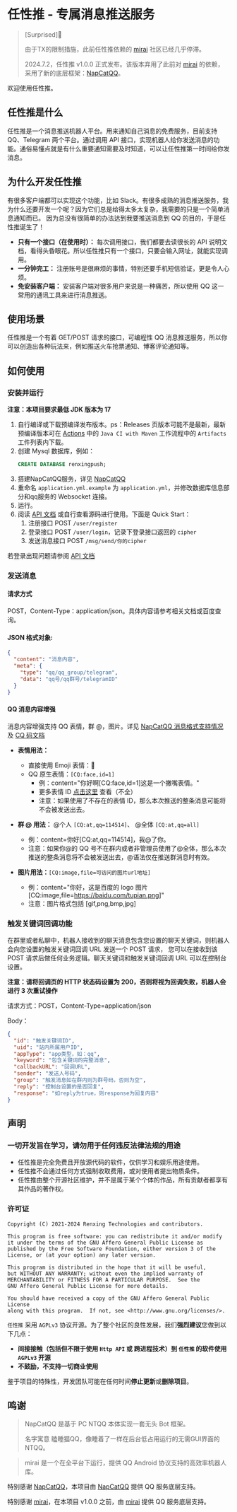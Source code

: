 # 任性推 - 专属消息推送服务

> [Surprised]🎉
>
> 由于TX的限制措施，此前任性推依赖的 [mirai](https://github.com/mamoe/mirai/) 社区已经几乎停滞。
>
> 2024.7.2，任性推 v1.0.0 正式发布。该版本弃用了此前对 [mirai](https://github.com/mamoe/mirai/)
> 的依赖，采用了新的底层框架：[NapCatQQ](https://github.com/NapNeko/NapCatQQ)。
>

欢迎使用任性推。

## 任性推是什么

任性推是一个消息推送机器人平台。用来通知自己消息的免费服务，目前支持 QQ、Telegram 两个平台。通过调用 API
接口，实现机器人给你发送消息的功能。通俗易懂点就是有什么重要通知需要及时知道，可以让任性推第一时间给你发消息。

## 为什么开发任性推

有很多客户端都可以实现这个功能，比如 Slack。有很多成熟的消息推送服务，我为什么还要开发一个呢？因为它们总是给得太多太复杂，我需要的只是一个简单消息通知而已。
因为总没有很简单的办法达到我要推送消息到 QQ 的目的，于是任性推诞生了！

- **只有一个接口（在使用时）：** 每次调用接口，我们都要去读很长的 API 说明文档，看得头昏眼花。所以任性推只有一个接口，只要会输入网址，就能实现调用。
- **一分钟完工：** 注册账号是很麻烦的事情，特别还要手机短信验证，更是令人心烦。
- **免安装客户端：** 安装客户端对很多用户来说是一种痛苦，所以使用 QQ 这一常用的通讯工具来进行消息推送。

## 使用场景

任性推是一个有着 GET/POST 请求的接口，可编程性 QQ 消息推送服务，所以你可以创造出各种玩法来，例如推送火车抢票通知、博客评论通知等。

## 如何使用

### 安装并运行

**注意：本项目要求最低 JDK 版本为 17**

1. 自行编译或下载预编译发布版本。ps：Releases
   页版本可能不是最新，最新预编译版本可在 [Actions](https://github.com/FlyRenxing/RenxingPush/actions)
   中的 `Java CI with Maven` 工作流程中的 `Artifacts` 工件列表内下载。
2. 创建 Mysql 数据库，例如：
    ```sql
    CREATE DATABASE renxingpush;
    ```
3. 搭建NapCatQQ服务，详见 [NapCatQQ](https://github.com/NapNeko/NapCatQQ)
4. 重命名 `application.yml.example` 为 `application.yml`，并修改数据库信息部分和qq服务的 Websocket 连接。
5. 运行。
6. 阅读 [API 文档](https://flyrenxing.github.io/RenxingPush/) 或自行查看源码进行使用。下面是 Quick Start：
    1. 注册接口 POST `/user/register`
    2. 登录接口 POST `/user/login`，记录下登录接口返回的 `cipher`
    3. 发送消息接口 POST `/msg/send/你的cipher`

若登录出现问题请参阅  [API 文档](https://flyrenxing.github.io/RenxingPush/index.html#_1_1_1_请求登录qq机器人)

### 发送消息

#### 请求方式

POST，Content-Type：application/json。具体内容请参考相关文档或百度查询。

#### JSON 格式对象:

```json
{
  "content": "消息内容",
  "meta": {
    "type": "qq/qq_group/telegram",
    "data": "qq号/qq群号/telegramID"
  }
}
```

#### QQ 消息内容增强

消息内容增强支持 QQ 表情，群 @，图片。详见 [NapCatQQ 消息格式支持情况](https://napneko.github.io/zh-CN/develop/msg)
及 [CQ 码文档](https://docs.go-cqhttp.org/cqcode/#cq-%E7%A0%81-cq-code)

- **表情用法：**
    - 直接使用 Emoji 表情：🙂
    - QQ 原生表情：`[CQ:face,id=1]`
        - 例：content="你好啊[CQ:face,id=1]这是一个撇嘴表情。"
        - 更多表情 ID [点击这里](https://github.com/richardchien/coolq-http-api/wiki/表情-CQ-码-ID-表)
          查看（不全）
        - 注意：如果使用了不存在的表情 ID，那么本次推送的整条消息可能将不会被发送出去。

- **群 @ 用法：** @个人 `[CQ:at,qq=114514]`、 @全体 `[CQ:at,qq=all]`
    - 例：content=你好[CQ:at,qq=114514]，我@了你。
    - 注意：如果你@的 QQ 号不在群内或者非管理员使用了@全体，那么本次推送的整条消息将不会被发送出去，@语法仅在推送群消息时有效。

- **图片用法：**`[CQ:image,file=可访问的图片url地址]`
    - 例：content="你好，这是百度的 logo 图片[CQ:image,file=https://baidu.com/tupian.png]"
    - 注意：图片格式包括 [gif,png,bmp,jpg]

### 触发关键词回调功能

在群里或者私聊中，机器人接收到的聊天消息包含您设置的聊天关键词，则机器人会向您设置的触发关键词回调 URL 发送一个 POST 请求，
您可以在接收到该 POST 请求后做任何业务逻辑。聊天关键词和触发关键词回调 URL 可以在控制台设置。

**注意：请将回调页的 HTTP 状态码设置为 200，否则将视为回调失败，机器人会进行 3 次重试操作**

请求方式：POST，Content-Type=application/json

Body：

```json
{
  "id": "触发关键词ID",
  "uid": "站内所属用户ID",
  "appType": "app类型，如：qq",
  "keyword": "包含关键词的完整消息",
  "callbackURL": "回调URL",
  "sender": "发送人号码",
  "group": "触发消息如在群内则为群号码，否则为空",
  "reply": "控制台设置的是否回复",
  "response": "如reply为true，则response为回复内容"
}
```

## 声明

### 一切开发旨在学习，请勿用于任何违反法律法规的用途

- 任性推是完全免费且开放源代码的软件，仅供学习和娱乐用途使用。
- 任性推不会通过任何方式强制收取费用，或对使用者提出物质条件。
- 任性推由整个开源社区维护，并不是属于某个个体的作品，所有贡献者都享有其作品的著作权。

### 许可证

```
Copyright (C) 2021-2024 Renxing Technologies and contributors.

This program is free software: you can redistribute it and/or modify
it under the terms of the GNU Affero General Public License as
published by the Free Software Foundation, either version 3 of the
License, or (at your option) any later version.

This program is distributed in the hope that it will be useful,
but WITHOUT ANY WARRANTY; without even the implied warranty of
MERCHANTABILITY or FITNESS FOR A PARTICULAR PURPOSE.  See the
GNU Affero General Public License for more details.

You should have received a copy of the GNU Affero General Public License
along with this program.  If not, see <http://www.gnu.org/licenses/>.
```

`任性推` 采用 `AGPLv3` 协议开源。为了整个社区的良性发展，我们**强烈建议**您做到以下几点：

- **间接接触（包括但不限于使用 `Http API` 或 跨进程技术）到 `任性推` 的软件使用 `AGPLv3` 开源**
- **不鼓励，不支持一切商业使用**

鉴于项目的特殊性，开发团队可能在任何时间**停止更新**或**删除项目**。

## 鸣谢

> NapCatQQ 是基于 PC NTQQ 本体实现一套无头 Bot 框架。
>
> 名字寓意 瞌睡猫QQ，像睡着了一样在后台低占用运行的无需GUI界面的NTQQ。

> mirai 是一个在全平台下运行，提供 QQ Android 协议支持的高效率机器人库。

特别感谢 [NapCatQQ](https://github.com/NapNeko/NapCatQQ)，本项目由 [NapCatQQ](https://github.com/NapNeko/NapCatQQ) 提供
QQ 服务底层支持。

特别感谢 [mirai](https://github.com/mamoe/mirai/)，在本项目 v1.0.0 之前，由 [mirai](https://github.com/mamoe/mirai/) 提供
QQ 服务底层支持。

